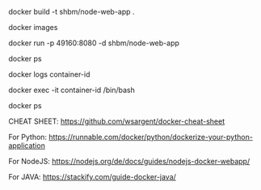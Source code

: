 docker build -t shbm/node-web-app .

docker images

docker run -p 49160:8080 -d shbm/node-web-app

docker ps

docker logs container-id

docker exec -it container-id /bin/bash

docker ps

CHEAT SHEET:
https://github.com/wsargent/docker-cheat-sheet

For Python:
https://runnable.com/docker/python/dockerize-your-python-application

For NodeJS:
https://nodejs.org/de/docs/guides/nodejs-docker-webapp/

For JAVA:
https://stackify.com/guide-docker-java/
